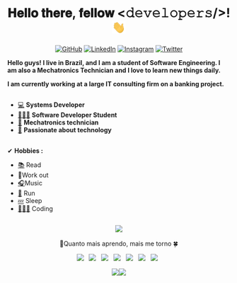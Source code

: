 
<div>
<h1 align="center"> 𝐇𝐞𝐥𝐥𝐨 𝐭𝐡𝐞𝐫𝐞, 𝐟𝐞𝐥𝐥𝐨𝐰 <𝚍𝚎𝚟𝚎𝚕𝚘𝚙𝚎𝚛𝚜/>! <img src="https://github.com/ABSphreak/ABSphreak/blob/master/gifs/Hi.gif?raw=true" width="30px"></h2>
	
<p align="center">
	<a href="https://github.com/ValdirCezar"><img src="https://img.icons8.com/bubbles/50/000000/github.png" alt="GitHub"/></a>
	<a href="https://www.linkedin.com/in/ValdirCezar/"><img src="https://img.icons8.com/bubbles/50/000000/linkedin.png" alt="LinkedIn"/></a>
	<a href="https://www.instagram.com/valdir_cezar/"><img src="https://img.icons8.com/bubbles/50/000000/instagram.png" alt="Instagram"/></a>
	<a href="https://twitter.com/ValdirCezar1"><img src="https://img.icons8.com/bubbles/50/000000/twitter.png" alt="Twitter"/></a>
</p>
	
</div>

**Hello guys! I live in Brazil, and I am a student of Software Engineering. I am also a Mechatronics Technician and I love to learn new things daily.**

**I am currently working at a large IT consulting firm on a banking project.**

##
- [💻](https://emojipedia.org/laptop/) **Systems Developer** 
-  [👨🏽‍💻](https://emojipedia.org/man-technologist-medium-skin-tone/) **Software Developer Student**
-  [🤖](https://emojipedia.org/robot/) **Mechatronics technician**
-  [💖](https://emojipedia.org/sparkling-heart/) **Passionate about technology**

##

✔  **Hobbies :**  
- [📚](https://emojipedia.org/books/) Read 
- 💪Work out 
- [🎧](https://emojipedia.org/headphone/)Music 
- [🏃](https://emojipedia.org/person-running/) Run
- [💤](https://emojipedia.org/zzz/) Sleep
- [👨🏼‍💻](https://emojipedia.org/man-technologist-medium-light-skin-tone/) Coding

##

<p align="center">
  <img src="https://miro.medium.com/max/1600/1*gReLR6hZjwyBxHmfLN1AVw.gif" />
	<p align="center">📗Quanto mais aprendo, mais me torno 🍀</p>
</p>


<p align="center">
<img src="https://img.shields.io/badge/HTML%20-%23F7DF1E.svg?&style=for-the-badge&color=E34F26" />&nbsp;&nbsp;
<img src="https://img.shields.io/badge/css%20-%23F7DF1E.svg?&style=for-the-badge&color=5BA8EE" />&nbsp;&nbsp;
<img src="https://img.shields.io/badge/JavaScript%20-%23F7DF1E.svg?&style=for-the-badge&color=F7DF1E" />&nbsp;&nbsp;
<img src="https://img.shields.io/badge/Angular%20-%23F7DF1E.svg?&style=for-the-badge&color=DD0031" />&nbsp;&nbsp;
<img src="https://img.shields.io/badge/Bootstrap%20-%23F7DF1E.svg?&style=for-the-badge&color=7044A3" />&nbsp;&nbsp;
<img src="https://img.shields.io/badge/Java%20-%23F7DF1E.svg?&style=for-the-badge&color=F7DF1E" />&nbsp;&nbsp;
<img src="https://img.shields.io/badge/Git flow%20-%23F7DF1E.svg?&style=for-the-badge&color=000" />&nbsp;&nbsp;
</p>

<p align="center"> <a href="https://www.valdircezar.com/"><img height="137px" src="https://github-readme-stats.vercel.app/api?username=valdircezar&hide_title=true&hide_border=true&show_icons=true&include_all_commits=true&count_private=true&line_height=21&text_color=000&icon_color=000&bg_color=0,ea6161,ffc64d,fffc4d,52fa5a&theme=graywhite" /><!-- wi*quL3fcV --><img height="137px" src="https://github-readme-stats.vercel.app/api/top-langs/?username=valdircezar&hide=html&hide_title=true&hide_border=true&layout=compact&langs_count=7&exclude_repo=comp426,Redventures-Movie-Quotes&text_color=000&icon_color=fff&bg_color=0,52fa5a,4dfcff,c64dff&theme=graywhite" /></a>


